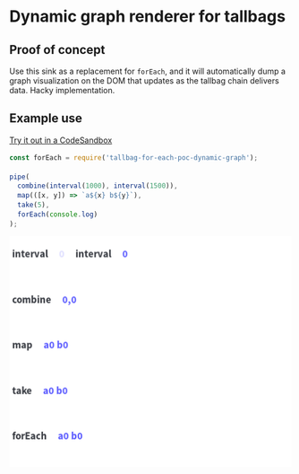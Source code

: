 # Dynamic graph renderer for tallbags

## Proof of concept

Use this sink as a replacement for `forEach`, and it will automatically dump a graph visualization on the DOM that updates as the tallbag chain delivers data. Hacky implementation.

## Example use

[Try it out in a CodeSandbox](https://codesandbox.io/embed/v8337kr547)

```js
const forEach = require('tallbag-for-each-poc-dynamic-graph');

pipe(
  combine(interval(1000), interval(1500)),
  map(([x, y]) => `a${x} b${y}`),
  take(5),
  forEach(console.log)
);
```

![screenshot](./screenshot.png)


